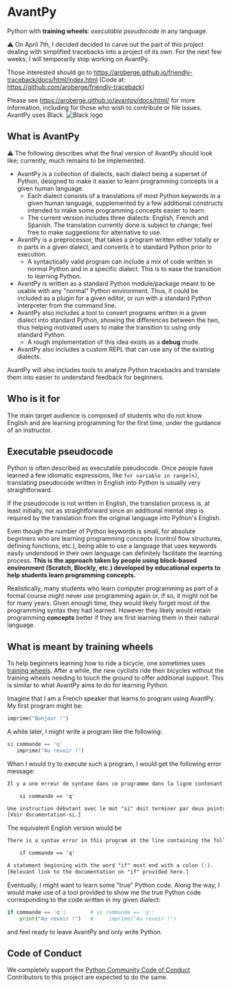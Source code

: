 # AvantPy

Python with **training wheels**: _executable pseudocode_ in any language.

:warning: On April 7th, I decided decided to carve out the part of this project dealing with
simplified tracebacks into a project of its own. For the next few weeks, I will temporarily
stop working on AvantPy.

Those interested should go to https://aroberge.github.io/friendly-traceback/docs/html/index.html  (Code at: https://github.com/aroberge/friendly-traceback)

Please see https://aroberge.github.io/avantpy/docs/html/ for more information, including for those
who wish to contribute or file issues.
AvantPy uses Black.
![Black logo](https://img.shields.io/badge/code%20style-black-000000.svg)

## What is AvantPy

:warning: The following describes what the final version of AvantPy should look
like; currently, much remains to be implemented.

- AvantPy is a collection of dialects, each dialect being a superset of Python, designed to make it easier to learn programming concepts in a given human language.
  - Each dialect consists of a translations of most Python keywords in a given human language, supplemented by a few additional constructs intended to make some programming concepts easier to learn.
  - The current version includes three dialects: English, French and Spanish.
  The translation currently done is subject to change; feel free to make suggestions for alternative to use.
- AvantPy is a preprocessor, that takes a program written either totally or
in parts in a given dialect, and converts it to standard Python prior to execution.
  - A syntactically valid program can include a mix of code written in normal Python and in a specific dialect. This is to ease the transition to learning Python.
- AvantPy is written as a standard Python module/package meant to be usable with any "normal" Python environment. Thus, it could be included as a plugin for a given
editor, or run with a standard Python interpreter from the command line.
- AvantPy also includes a tool to convert programs written in a given dialect into standard Python, showing the differences between the two, thus helping motivated users to make the transition to using only standard Python.
  - A rough implementation of this idea exists as a **debug** mode.
- AvantPy also includes a custom REPL that can use any of the existing dialects.

AvantPy will also includes tools to analyze Python tracebacks and translate them into easier to understand feedback for beginners.

## Who is it for

The main target audience is composed of students who do not know English and are learning programming for the first time, under the guidance of an
instructor.

## Executable pseudocode

Python is often described as executable pseudocode. Once people have learned a few idiomatic expressions, like `for variable in range(n)`, translating pseudocode written in English into Python is usually very straightforward.

If the pseudocode is not written in English, the translation process is, at least initially, not as straightforward since an additional mental step is required by the translation from the original language into Python's English.

Even though the number of Python keywords is small, for absolute beginners who are learning programming concepts (control flow structures, defining functions, etc.), being able to use a language that uses keywords easily understood in their own language can definitely facilitate the learning process.
**This is the approach taken by people using block-based environment
(Scratch, Blockly, etc.) developed by educational experts
to help students learn programming concepts.**

Realistically, many students who learn computer programming as part of a formal course might never use programming again or, if so, it might not be for many years. Given enough time, they would likely forget most of the programming syntax they had learned.
However they likely would retain programming **concepts** better if they are first learning them in their natural language.

## What is meant by training wheels

To help beginners learning how to ride a bicycle, one sometimes uses [training wheels](https://en.wikipedia.org/wiki/Training_wheels). After a while, the new cyclists ride
their bicycles without the training wheels needing to touch the ground to offer
additional support. This is similar to what AvantPy aims to do for learning Python.

Imagine that I am a French speaker that learns to program using AvantPy.
My first program might be:

```py
imprime("Bonjour !")
```

A while later, I might write a program like the following:

```py
si commande == 'q'
   imprime("Au revoir !")
```

When I would try to execute such a program, I would get the following error message:

```txt
Il y a une erreur de syntaxe dans ce programme dans la ligne contenant le code suivant:

    si commande == 'q'

Une instruction débutant avec le mot "si" doit terminer par deux points (:).
[Voir documentation-si.]
```

The equivalent English version would be

```txt
There is a syntax error in this program at the line containing the following code:

    if commande == 'q'

A statement beginning with the word "if" must end with a colon (:).
[Relevant link to the documentation on "if" provided here.]
```

Eventually, I might want to learn some "true" Python code.
Along the way, I would make use of a tool provided to show me the
true Python code corresponding to the code written in my given dialect:

```py
if commande == 'q':        # si commande == 'q':
    print("Au revoir !")   #     imprime("Au revoir !")
```

and feel ready to leave AvantPy and only write Python.


## Code of Conduct

We completely support the [Python Community Code of Conduct](https://www.python.org/psf/codeofconduct/)
Contributors to this project are expected to do the same.
